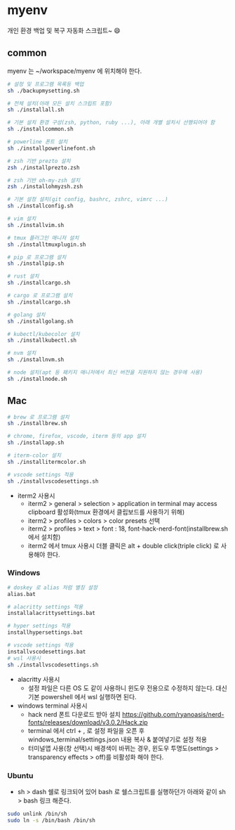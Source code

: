 # myenv

개인 환경 백업 및 복구 자동화 스크립트~ :smile:

## common

myenv 는 ~/workspace/myenv 에 위치해야 한다.

```bash
# 설정 및 프로그램 목록등 백업
sh ./backupmysetting.sh

# 전체 설치(아래 모든 설치 스크립트 포함)
sh ./installall.sh

# 기본 설치 환경 구성(zsh, python, ruby ...), 아래 개별 설치시 선행되어야 함
sh ./installcommon.sh

# powerline 폰트 설치
sh ./installpowerlinefont.sh

# zsh 기반 prezto 설치
zsh ./installprezto.zsh

# zsh 기반 oh-my-zsh 설치
zsh ./installohmyzsh.zsh

# 기본 설정 설치(git config, bashrc, zshrc, vimrc ...)
sh ./installconfig.sh

# vim 설치
sh ./installvim.sh

# tmux 플러그인 매니저 설치
sh ./installtmuxplugin.sh

# pip 로 프로그램 설치
sh ./installpip.sh

# rust 설치
sh ./installcargo.sh

# cargo 로 프로그램 설치
sh ./installcargo.sh

# golang 설치
sh ./installgolang.sh

# kubectl/kubecolor 설치
sh ./installkubectl.sh

# nvm 설치
sh ./installnvm.sh

# node 설치(apt 등 패키지 매니저에서 최신 버전을 지원하지 않는 경우에 사용)
sh ./installnode.sh
```

## Mac

```bash
# brew 로 프로그램 설치
sh ./installbrew.sh

# chrome, firefox, vscode, iterm 등의 app 설치
sh ./installapp.sh

# iterm-color 설치
sh ./installitermcolor.sh

# vscode settings 적용
sh ./installvscodesettings.sh
```

- iterm2 사용시
  - iterm2 > general > selection > application in terminal may access clipboard 활성화(tmux 환경에서 클립보드를 사용하기 위해)
  - iterm2 > profiles > colors > color presets 선택
  - iterm2 > profiles > text > font : 18, font-hack-nerd-font(installbrew.sh 에서 설치함)
  - iterm2 에서 tmux 사용시 더블 클릭은 alt + double click(triple click) 로 사용해야 한다.

### Windows

```bash
# doskey 로 alias 처럼 별칭 설정
alias.bat

# alacritty settings 적용
installalacrittysettings.bat

# hyper settings 적용
installhypersettings.bat

# vscode settings 적용
installvscodesettings.bat
# wsl 사용시
sh ./installvscodesettings.sh
```

- alacritty 사용시
  - 설정 파일은 다른 OS 도 같이 사용하니 윈도우 전용으로 수정하지 않는다. 대신 기본 powershell 에서 wsl 실행하면 된다.
- windows terminal 사용시
  - hack nerd 폰트 다운로드 받아 설치 <https://github.com/ryanoasis/nerd-fonts/releases/download/v3.0.2/Hack.zip>
  - terminal 에서 ctrl + , 로 설정 파일을 오픈 후 windows_terminal/settings.json 내용 복사 & 붙여넣기로 설정 적용
  - 터미널앱 사용(창 선택)시 배경색이 바뀌는 경우, 윈도우 투명도(settings > transparency effects > off)를 비활성화 해야 한다.

### Ubuntu

- sh > dash 쉘로 링크되어 있어 bash 로 쉘스크립트를 실행하던가 아래와 같이 sh > bash 링크 해준다.

```bash
sudo unlink /bin/sh
sudo ln -s /bin/bash /bin/sh
```
